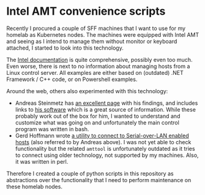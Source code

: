 # Intel AMT convenience scripts
Recently I procured a couple of SFF machines that I want to use for my homelab
as Kubernetes nodes. The machines were equipped with Intel AMT and seeing as I
intend to manage them without monitor or keyboard attached, I started to look
into this technology.

The [Intel documentation](https://software.intel.com/sites/manageability/AMT_Implementation_and_Reference_Guide/default.htm?turl=WordDocuments%2Fsdkhomepage.htm)
is quite comprehensive, possibly even too much. Even worse, there is next to
no information about managing hosts from a Linux control server. All examples
are either based on (outdated) .NET Framework / C++ code, or on Powershell
examples.

Around the web, others also experimented with this technology:
- Andreas Steinmetz has [an excellent page](https://senseless.info/amt.html)
with his findings, and includes links to [his software](https://senseless.info/downloads.html)
which is a great source of information. While these probably work out of the
box for him, I wanted to understand and customize what was going on and 
unfortunately the main control program was written in bash.
- Gerd Hoffmann wrote [a utility to connect to Serial-over-LAN enabled hosts](https://www.kraxel.org/blog/linux/amtterm/)
(also referred to by Andreas above). I was not yet able to check functionality
but the related `amttool` is unfortunately outdated as it tries to connect
using older technology, not supported by my machines. Also, it was written
in perl.

Therefore I created a couple of python scripts in this repository as
abstractions over the functionality that I need to perform maintenance on these
homelab nodes.
